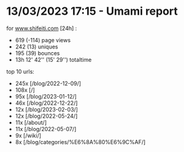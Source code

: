 # 13/03/2023 17:15 - Umami report
for www.shifeiti.com [24h] :

 - 619 (-114) page views
 - 242 (13) uniques
 - 195 (39) bounces
 - 13h 12' 42'' (15' 29'') totaltime


top 10 urls:
 - 245x [/blog/2022-12-09/]
 - 108x [/]
 - 95x [/blog/2023-01-12/]
 - 46x [/blog/2022-12-22/]
 - 12x [/blog/2023-02-03/]
 - 12x [/blog/2022-05-24/]
 - 11x [/about/]
 - 11x [/blog/2022-05-07/]
 - 9x [/wiki/]
 - 8x [/blog/categories/%E6%8A%80%E6%9C%AF/]


